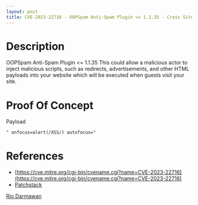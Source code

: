 ```yaml
---
layout: post
title: CVE-2023-22716 - OOPSpam Anti-Spam Plugin <= 1.1.35 - Cross Site Scripting (XSS)
---
```


Description
============
OOPSpam Anti-Spam Plugin <= 1.1.35 This could allow a malicious actor to inject malicious scripts, such as redirects, advertisements, and other HTML payloads into your website which will be executed when guests visit your site.

Proof Of Concept
============
Payload

~~~
" onfocus=alert(/XSS/) autofocus="
~~~

References
============ 
  * [https://cve.mitre.org/cgi-bin/cvename.cgi?name=CVE-2023-22716](https://cve.mitre.org/cgi-bin/cvename.cgi?name=CVE-2023-22716)
  * [Patchstack](https://patchstack.com/database/vulnerability/oopspam-anti-spam/wordpress-oopspam-anti-spam-plugin-1-1-35-cross-site-scripting-xss-vulnerability)



[Rio Darmawan](https://patchstack.com/database/researcher/0f0ce3de-fbab-4348-9729-a5ef92c74b3e)
